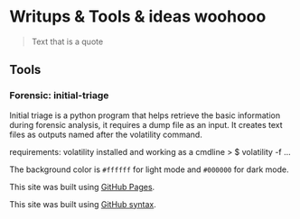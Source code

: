 # Writups & Tools & ideas woohooo 

> Text that is a quote

## Tools

### Forensic: initial-triage
Initial triage is a python program that helps retrieve the basic information during forensic analysis, it requires a dump file as an input.
It creates text files as outputs named after the volatility command.

requirements: volatility installed and working as a cmdline > $ volatility -f ...

The background color is `#ffffff` for light mode and `#000000` for dark mode.

This site was built using [GitHub Pages](https://pages.github.com/).

This site was built using [GitHub syntax](https://docs.github.com/fr/get-started/writing-on-github/getting-started-with-writing-and-formatting-on-github/basic-writing-and-formatting-syntax).

